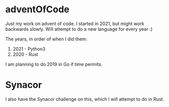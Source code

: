 # adventOfCode

Just my work on advent of code. I started in 2021, but might work backwards slowly. Will attempt to do a new language for every year :)

The years, in order of when I did them:

1. 2021 - Python3
2. 2020 - Rust

I am planning to do 2019 in Go if time permits.

# Synacor

I also have the Synacor challenge on this, which I will attempt to do in Rust.
